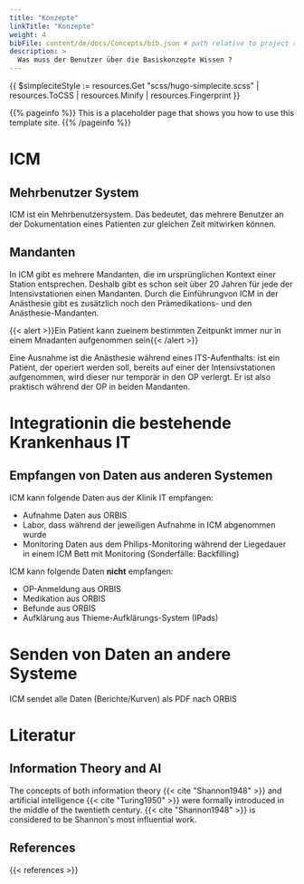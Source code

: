 ```yaml
---
title: "Konzepte"
linkTitle: "Konzepte"
weight: 4
bibFile: content/de/docs/Concepts/bib.json # path relative to project root
description: >
  Was muss der Benutzer über die Basiskonzepte Wissen ? 
---
```

{{ $simpleciteStyle := resources.Get "scss/hugo-simplecite.scss" | resources.ToCSS | resources.Minify | resources.Fingerprint }}
<link rel="stylesheet" type="text/css" href="{{ $simpleciteStyle.Permalink }}">

{{% pageinfo %}}
This is a placeholder page that shows you how to use this template site.
{{% /pageinfo %}}



# ICM
## Mehrbenutzer System

ICM ist ein Mehrbenutzersystem. Das bedeutet, das mehrere Benutzer an der Dokumentation eines Patienten zur gleichen Zeit mitwirken können.

## Mandanten
In ICM gibt es mehrere Mandanten, die im ursprünglichen Kontext einer Station entsprechen. Deshalb gibt es schon seit über 20 Jahren für jede der Intensivstationen einen Mandanten. 
Durch die Einführungvon ICM in der Anästhesie gibt es zusätzlich noch den Prämedikations- und den Anästhesie-Mandanten.

{{< alert >}}Ein Patient kann zueinem bestimmten Zeitpunkt immer nur in einem Mnadanten aufgenommen sein{{< /alert >}}

Eine Ausnahme ist die Anästhesie während eines ITS-Aufenthalts: ist ein Patient, der operiert werden soll, bereits auf einer der Intensivstationen aufgenommen, wird dieser nur temporär in den OP verlergt. Er ist also praktisch während der OP in beiden Mandanten.

# Integrationin die bestehende Krankenhaus IT

## Empfangen von Daten aus anderen Systemen
ICM kann folgende Daten aus der Klinik IT empfangen:
* Aufnahme Daten aus ORBIS
* Labor, dass während der jeweiligen Aufnahme in ICM abgenommen wurde
* Monitoring Daten aus dem Philips-Monitoring während der Liegedauer in einem ICM Bett mit Monitoring (Sonderfälle: Backfilling)

ICM kann folgende Daten **nicht** empfangen:
* OP-Anmeldung aus ORBIS
* Medikation aus ORBIS
* Befunde aus ORBIS
* Aufklärung aus Thieme-Aufklärungs-System (IPads)

# Senden von Daten an andere Systeme

ICM sendet alle Daten (Berichte/Kurven) als PDF nach ORBIS 


# Literatur
## Information Theory and AI

The concepts of both information theory {{< cite "Shannon1948" >}} and
artificial intelligence {{< cite "Turing1950" >}} were formally introduced in
the middle of the twentieth century. {{< cite "Shannon1948" >}} is considered
to be Shannon's most influential work.

## References

{{< references >}}
